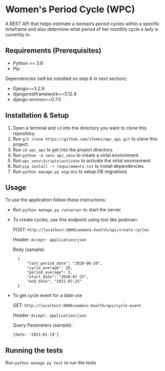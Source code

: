 # Women's Period Cycle (WPC)

A REST API that helps estimate a woman’s period cycles within a specific timeframe and also determine what period of her monthly cycle a lady is currently in.

## Requirements (Prerequisites)
* Python >= 3.8
* Pip

Dependencies (will be installed on step 6 in next section):
* Django~=3.2.8
* djangorestframework==3.12.4
* django-environ==0.7.0

## Installation & Setup
1. Open a terminal and `cd` into the directory you want to clone this repository.
2. Run `git clone https://github.com/ifeekz/wpc_api.git` to clone this project.
3. Run `cd wpc_api` to get into the project directory.
4. Run `python -m venv wpc_venv` to create a virtal environment
5. Run `wpc_venv\Scripts\activate` to activate the virtal environment
6. Run `pip install -r requirements.txt` to install dependencies
7. Run `python manage.py migrate` to setup DB migrations

## Usage
To use the application follow these instructions:

- Run `python manage.py runserver` to start the server
- To create cycles, use this endpoint using tool like postman:

    POST: `http://localhost:8000/womens-health/api/create-cycles`

    Header: `Accept: application/json`

    Body (sample): 

        {
            "last_period_date": "2020-06-20",
            "cycle_average": 25,
            "period_average": 5,
            "start_date": "2020-07-25",
            "end_date": "2021-07-25"
        }

- To get cycle event for a date use

    GET: `http://localhost:8000/womens-health/api/cycle-event`

    Header: `Accept: application/json`

    Query Parameters (sample):

      {date: '2021-01-19'}

## Running the tests
Run `python manage.py test` to run the tests